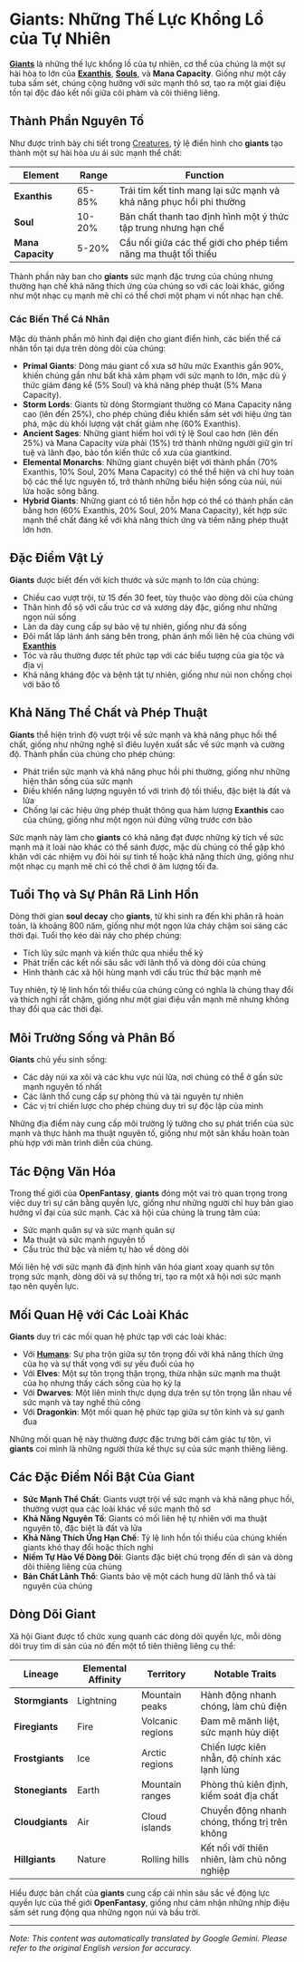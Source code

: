 # **Giants**: Những Thế Lực Khổng Lồ của Tự Nhiên

[**Giants**](/codex/Creatures/Giants.md) là những thế lực khổng lồ của tự nhiên, cơ thể của chúng là một sự hài hòa to lớn của [**Exanthis**](/codex/Basic/Exanthis.md), [**Souls**](/codex/Basic/Soul.md), và **Mana Capacity**. Giống như một cây tuba sấm sét, chúng cộng hưởng với sức mạnh thô sơ, tạo ra một giai điệu tồn tại độc đáo kết nối giữa cõi phàm và cõi thiêng liêng.

## Thành Phần Nguyên Tố

Như được trình bày chi tiết trong [Creatures](/codex/Creatures/Creatures.md), tỷ lệ điển hình cho **giants** tạo thành một sự hài hòa ưu ái sức mạnh thể chất:

| Element | Range | Function |
|---------|------------|----------|
| **Exanthis** | 65-85% | Trái tim kết tinh mang lại sức mạnh và khả năng phục hồi phi thường |
| **Soul** | 10-20% | Bản chất thanh tao định hình một ý thức tập trung nhưng hạn chế |
| **Mana Capacity** | 5-20% | Cầu nối giữa các thế giới cho phép tiềm năng ma thuật tối thiểu |

Thành phần này ban cho **giants** sức mạnh đặc trưng của chúng nhưng thường hạn chế khả năng thích ứng của chúng so với các loài khác, giống như một nhạc cụ mạnh mẽ chỉ có thể chơi một phạm vi nốt nhạc hạn chế.

### Các Biến Thể Cá Nhân

Mặc dù thành phần mô hình đại diện cho giant điển hình, các biến thể cá nhân tồn tại dựa trên dòng dõi của chúng:

- **Primal Giants**: Dòng máu giant cổ xưa sở hữu mức Exanthis gần 90%, khiến chúng gần như bất khả xâm phạm với sức mạnh to lớn, mặc dù ý thức giảm đáng kể (5% Soul) và khả năng phép thuật (5% Mana Capacity).
- **Storm Lords**: Giants từ dòng Stormgiant thường có Mana Capacity nâng cao (lên đến 25%), cho phép chúng điều khiển sấm sét với hiệu ứng tàn phá, mặc dù khối lượng vật chất giảm nhẹ (60% Exanthis).
- **Ancient Sages**: Những giant hiếm hoi với tỷ lệ Soul cao hơn (lên đến 25%) và Mana Capacity vừa phải (15%) trở thành những người giữ gìn trí tuệ và lãnh đạo, bảo tồn kiến thức cổ xưa của giantkind.
- **Elemental Monarchs**: Những giant chuyên biệt với thành phần (70% Exanthis, 10% Soul, 20% Mana Capacity) có thể thể hiện và chỉ huy toàn bộ các thế lực nguyên tố, trở thành những biểu hiện sống của núi, núi lửa hoặc sông băng.
- **Hybrid Giants**: Những giant có tổ tiên hỗn hợp có thể có thành phần cân bằng hơn (60% Exanthis, 20% Soul, 20% Mana Capacity), kết hợp sức mạnh thể chất đáng kể với khả năng thích ứng và tiềm năng phép thuật lớn hơn.

## Đặc Điểm Vật Lý

**Giants** được biết đến với kích thước và sức mạnh to lớn của chúng:
- Chiều cao vượt trội, từ 15 đến 30 feet, tùy thuộc vào dòng dõi của chúng
- Thân hình đồ sộ với cấu trúc cơ và xương dày đặc, giống như những ngọn núi sống
- Làn da dày cung cấp sự bảo vệ tự nhiên, giống như đá sống
- Đôi mắt lấp lánh ánh sáng bên trong, phản ánh mối liên hệ của chúng với [**Exanthis**](/codex/Basic/Exanthis.md)
- Tóc và râu thường được tết phức tạp với các biểu tượng của gia tộc và địa vị
- Khả năng kháng độc và bệnh tật tự nhiên, giống như núi non chống chọi với bão tố

## Khả Năng Thể Chất và Phép Thuật

**Giants** thể hiện trình độ vượt trội về sức mạnh và khả năng phục hồi thể chất, giống như những nghệ sĩ điêu luyện xuất sắc về sức mạnh và cường độ. Thành phần của chúng cho phép chúng:
- Phát triển sức mạnh và khả năng phục hồi phi thường, giống như những hiện thân sống của sức mạnh
- Điều khiển năng lượng nguyên tố với trình độ tối thiểu, đặc biệt là đất và lửa
- Chống lại các hiệu ứng phép thuật thông qua hàm lượng **Exanthis** cao của chúng, giống như một ngọn núi đứng vững trước cơn bão

Sức mạnh này làm cho **giants** có khả năng đạt được những kỳ tích về sức mạnh mà ít loài nào khác có thể sánh được, mặc dù chúng có thể gặp khó khăn với các nhiệm vụ đòi hỏi sự tinh tế hoặc khả năng thích ứng, giống như một nhạc cụ mạnh mẽ chỉ có thể chơi ở âm lượng tối đa.

## Tuổi Thọ và Sự Phân Rã Linh Hồn

Dòng thời gian **soul decay** cho **giants**, từ khi sinh ra đến khi phân rã hoàn toàn, là khoảng 800 năm, giống như một ngọn lửa cháy chậm soi sáng các thời đại. Tuổi thọ kéo dài này cho phép chúng:
- Tích lũy sức mạnh và kiến thức qua nhiều thế kỷ
- Phát triển các kết nối sâu sắc với lãnh thổ và dòng dõi của chúng
- Hình thành các xã hội hùng mạnh với cấu trúc thứ bậc mạnh mẽ

Tuy nhiên, tỷ lệ linh hồn tối thiểu của chúng cũng có nghĩa là chúng thay đổi và thích nghi rất chậm, giống như một giai điệu vẫn mạnh mẽ nhưng không thay đổi qua các thời đại.

## Môi Trường Sống và Phân Bố

**Giants** chủ yếu sinh sống:
- Các dãy núi xa xôi và các khu vực núi lửa, nơi chúng có thể ở gần sức mạnh nguyên tố nhất
- Các lãnh thổ cung cấp sự phòng thủ và tài nguyên tự nhiên
- Các vị trí chiến lược cho phép chúng duy trì sự độc lập của mình

Những địa điểm này cung cấp môi trường lý tưởng cho sự phát triển của sức mạnh và thực hành ma thuật nguyên tố, giống như một sân khấu hoàn toàn phù hợp với màn trình diễn của chúng.

## Tác Động Văn Hóa

Trong thế giới của **OpenFantasy**, **giants** đóng một vai trò quan trọng trong việc duy trì sự cân bằng quyền lực, giống như những người chỉ huy bản giao hưởng vĩ đại của sức mạnh. Các xã hội của chúng là trung tâm của:
- Sức mạnh quân sự và sức mạnh quân sự
- Ma thuật và sức mạnh nguyên tố
- Cấu trúc thứ bậc và niềm tự hào về dòng dõi

Mối liên hệ với sức mạnh đã định hình văn hóa giant xoay quanh sự tôn trọng sức mạnh, dòng dõi và sự thống trị, tạo ra một xã hội nơi sức mạnh tạo nên quyền lực.

## Mối Quan Hệ với Các Loài Khác

**Giants** duy trì các mối quan hệ phức tạp với các loài khác:
- Với [**Humans**](/codex/Creatures/Human.md): Sự pha trộn giữa sự tôn trọng đối với khả năng thích ứng của họ và sự thất vọng với sự yếu đuối của họ
- Với **Elves**: Một sự tôn trọng thận trọng, thừa nhận sức mạnh ma thuật của họ nhưng thấy cách sống của họ kỳ lạ
- Với **Dwarves**: Một liên minh thực dụng dựa trên sự tôn trọng lẫn nhau về sức mạnh và tay nghề thủ công
- Với **Dragonkin**: Một mối quan hệ phức tạp giữa sự tôn kính và sự ganh đua

Những mối quan hệ này thường được đặc trưng bởi cảm giác tự tôn, vì **giants** coi mình là những người thừa kế thực sự của sức mạnh thiêng liêng.

## Các Đặc Điểm Nổi Bật Của Giant

- **Sức Mạnh Thể Chất**: Giants vượt trội về sức mạnh và khả năng phục hồi, thường vượt qua các loài khác về sức mạnh thô sơ
- **Khả Năng Nguyên Tố**: Giants có mối liên hệ tự nhiên với ma thuật nguyên tố, đặc biệt là đất và lửa
- **Khả Năng Thích Ứng Hạn Chế**: Tỷ lệ linh hồn tối thiểu của chúng khiến giants khó thay đổi hoặc thích nghi
- **Niềm Tự Hào Về Dòng Dõi**: Giants đặc biệt chú trọng đến di sản và dòng dõi thiêng liêng của chúng
- **Bản Chất Lãnh Thổ**: Giants bảo vệ một cách hung dữ lãnh thổ và tài nguyên của chúng

## Dòng Dõi Giant

Xã hội Giant được tổ chức xung quanh các dòng dõi quyền lực, mỗi dòng dõi truy tìm di sản của nó đến một tổ tiên thiêng liêng cụ thể:

| Lineage | Elemental Affinity | Territory | Notable Traits |
|---------|---------------|---------|-------------------|
| **Stormgiants** | Lightning | Mountain peaks | Hành động nhanh chóng, làm chủ điện |
| **Firegiants** | Fire | Volcanic regions | Đam mê mãnh liệt, sức mạnh hủy diệt |
| **Frostgiants** | Ice | Arctic regions | Chiến lược kiên nhẫn, độ chính xác lạnh lùng |
| **Stonegiants** | Earth | Mountain ranges | Phòng thủ kiên định, kiểm soát địa chất |
| **Cloudgiants** | Air | Cloud islands | Chuyển động nhanh chóng, thống trị trên không |
| **Hillgiants** | Nature | Rolling hills | Kết nối với thiên nhiên, làm chủ nông nghiệp |

Hiểu được bản chất của **giants** cung cấp cái nhìn sâu sắc về động lực quyền lực của thế giới **OpenFantasy**, giống như cảm nhận những nhịp điệu sấm sét rung động qua những ngọn núi và bầu trời.


---
_Note: This content was automatically translated by Google Gemini. Please refer to the original English version for accuracy._